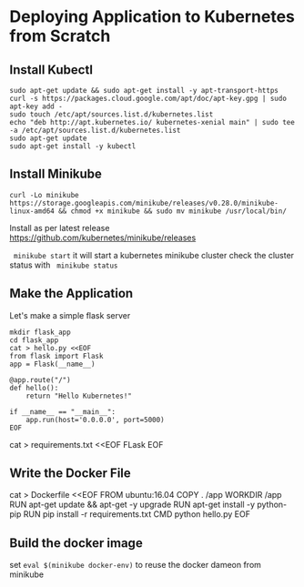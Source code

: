 # Deploying Application to Kubernetes from Scratch

## Install Kubectl

```
sudo apt-get update && sudo apt-get install -y apt-transport-https
curl -s https://packages.cloud.google.com/apt/doc/apt-key.gpg | sudo apt-key add -
sudo touch /etc/apt/sources.list.d/kubernetes.list 
echo "deb http://apt.kubernetes.io/ kubernetes-xenial main" | sudo tee -a /etc/apt/sources.list.d/kubernetes.list
sudo apt-get update
sudo apt-get install -y kubectl
```
## Install Minikube

```
curl -Lo minikube https://storage.googleapis.com/minikube/releases/v0.28.0/minikube-linux-amd64 && chmod +x minikube && sudo mv minikube /usr/local/bin/
```
Install as per latest release
https://github.com/kubernetes/minikube/releases

``` minikube start``` it will start a kubernetes minikube cluster
check the cluster status with ``` minikube status```

## Make the Application
Let's make a simple flask server

``` 
mkdir flask_app
cd flask_app
cat > hello.py <<EOF
from flask import Flask
app = Flask(__name__)

@app.route("/")
def hello():
    return "Hello Kubernetes!"

if __name__ == "__main__":
    app.run(host='0.0.0.0', port=5000)
EOF

```
cat > requirements.txt <<EOF
FLask
EOF

## Write the Docker File
cat > Dockerfile <<EOF
FROM ubuntu:16.04
COPY .  /app
WORKDIR /app
RUN  apt-get update && apt-get -y upgrade
RUN  apt-get install -y python-pip
RUN  pip install -r requirements.txt
CMD  python hello.py
EOF

## Build the docker image
set ```eval $(minikube docker-env)``` to reuse the docker dameon from minikube

